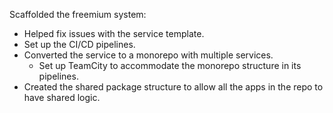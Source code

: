 Scaffolded the freemium system:
- Helped fix issues with the service template.
- Set up the CI/CD pipelines.
- Converted the service to a monorepo with multiple services.
	- Set up TeamCity to accommodate the monorepo structure in its pipelines.
- Created the shared package structure to allow all the apps in the repo to have shared logic.